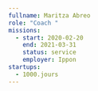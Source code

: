 ```yaml
---
fullname: Maritza Abreo
role: "Coach "
missions:
  - start: 2020-02-20
    end: 2021-03-31
    status: service
    employer: Ippon
startups:
  - 1000.jours
---
```

